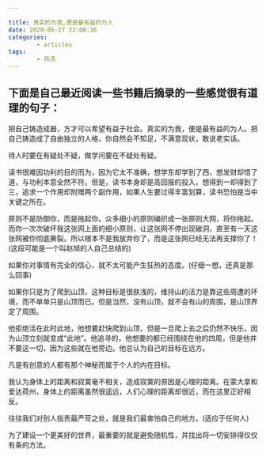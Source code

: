 ```yaml
---

title: 真实的为我,便是最有益的为人
date: 2020-06-27 22:08:36
categories: 
        - articles
tags:
        - 鸡汤
---
```


## 下面是自己最近阅读一些书籍后摘录的一些感觉很有道理的句子：

把自己铸造成器，方才可以希望有益于社会。真实的为我，便是最有益的为人。把自己铸造成了自由独立的人格，你自然会不知足，不满意现状，敢说老实话。


待人时要在有疑处不疑，做学问要在不疑处有疑。


读书很难因功利的目的而为，因为它太不准确，想学东却学到了西，想发财却悟了道，与功利本意全然不符。但是，读书本身却是高回报的投入，想得到一却得到了三，追求一个作用却附赠两个副作用，如果人生要过得丰富划算，读书恐怕是当中关键之所在。


原则不是防御你，而是拖起你。众多细小的原则编织成一张原则大网，将你拖起。而你一次次破坏我这张网上面的细小原则，让这张网不停出现破洞，直至有一天这张网被你彻底撕裂。所以根本不是我放弃你了，而是这张网已经无法再支撑你了！(这段可能是一个叫赵旭的人自己总结的)


如果你对事情有完全的信心，就不太可能产生狂热的态度。(仔细一想，还真是那么回事)


如果你只是为了爬到山顶，这种目标是很肤浅的，维持山的活力是靠这些周遭的环境，而不单单只是山顶而已。但是当然，没有山顶，就不会有山的周围，是山顶界定了周围。


他拒绝活在此时此地，他想要赶快爬到山顶，但是一旦爬上去之后仍然不快乐，因为山顶立刻就变成“此地”。他追寻的，他想要的都已经围绕在他的四周，但是他并不要这一切，因为这些就在他旁边。他总认为自己的目标在远方。


凡是有创意的人都有那个神秘而属于个人的内在目标。


我认为身体上的距离和寂寞毫不相关，造成寂寞的原因是心理的距离。在蒙大拿和爱达荷州，身体上的距离虽然很遥远，人们心理的距离却很近，而在这里正好相反。


往往我们对别人指责最严苛之处，就是我们最害怕自己的地方。(适应于任何人)


为了建设一个更美好的世界，最重要的就是避免随机性，并找出将一切安排得仅仅有条的方法。
